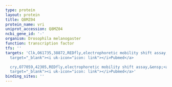 ```yaml
---
type: protein
layout: protein
title: Q8MZ04
protein_name: vri
uniprot_accession: Q8MZ04
ncbi_gene_id: '-'
organism: Drosophila melanogaster
function: transcription factor
tfs: ''
targets: 'Clk,O61735,38872,REDfly,electrophoretic mobility shift assay,&ensp;<a href="https://www.ncbi.nlm.nih.gov/pubmed/?term=12546820%5Buid%5D"
  target="_blank"><i uk-icon="icon: link"></i>Pubmed</a>

  cry,O77059,42305,REDfly,electrophoretic mobility shift assay,&ensp;<a href="https://www.ncbi.nlm.nih.gov/pubmed/?term=12546820%5Buid%5D"
  target="_blank"><i uk-icon="icon: link"></i>Pubmed</a>'
binding_sites: ''
---
```

